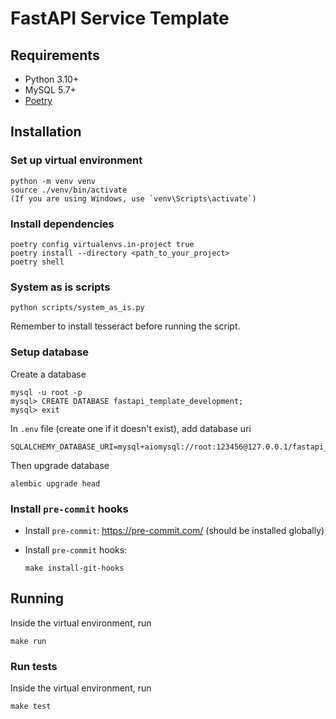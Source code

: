 # FastAPI Service Template

## Requirements

- Python 3.10+
- MySQL 5.7+
- [Poetry](https://python-poetry.org/)

## Installation

### Set up virtual environment
```shell
python -m venv venv
source ./venv/bin/activate
(If you are using Windows, use `venv\Scripts\activate`)
```


### Install dependencies

```shell
poetry config virtualenvs.in-project true
poetry install --directory <path_to_your_project>
poetry shell
```

### System as is scripts
```shell
python scripts/system_as_is.py
```
Remember to install tesseract before running the script.

### Setup database

Create a database

```shell
mysql -u root -p
mysql> CREATE DATABASE fastapi_template_development;
mysql> exit
```

In `.env` file (create one if it doesn't exist), add database uri

```
SQLALCHEMY_DATABASE_URI=mysql+aiomysql://root:123456@127.0.0.1/fastapi_template_development
```

Then upgrade database

```shell
alembic upgrade head
```

### Install `pre-commit` hooks

- Install `pre-commit`: https://pre-commit.com/ (should be installed globally)
- Install `pre-commit` hooks:

  ```shell
  make install-git-hooks
  ```

## Running

Inside the virtual environment, run

```shell
make run
```

### Run tests

Inside the virtual environment, run

```shell
make test
```
